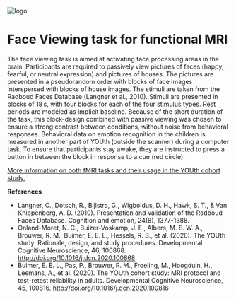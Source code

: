 ![logo](https://youthonderzoek.nl/wp-content/uploads/sites/169/2019/10/UU_Youth_logo_RGB.png)

# Face Viewing task for functional MRI

The face viewing task is aimed at activating face processing areas in the brain. Participants are required to passively view pictures of faces (happy, fearful, or neutral expression) and pictures of houses. The pictures are presented in a pseudorandom order with blocks of face images interspersed with blocks of house images. The stimuli are taken from the Radboud Faces Database (Langner et al., 2010). Stimuli are presented in blocks of 18 s, with four blocks for each of the four stimulus types. Rest periods are modeled as implicit baseline. Because of the short duration of the task, this block-design combined with passive viewing was chosen to ensure a strong contrast between conditions, without noise from behavioral responses. Behavioral data on emotion recognition in the children is measured in another part of YOUth (outside the scanner) during a computer task. To ensure that participants stay awake, they are instructed to press a button in between the block in response to a cue (red circle).

[More information on both fMRI tasks and their usage in the YOUth cohort study.](https://www.uu.nl/en/research/youth-cohort-study)


**References**
* Langner, O., Dotsch, R., Bijlstra, G., Wigboldus, D. H., Hawk, S. T., & Van Knippenberg, A. D. (2010). Presentation and validation of the Radboud Faces Database. Cognition and emotion, 24(8), 1377-1388.
* Onland-Moret, N. C., Buizer-Voskamp, J. E., Albers, M. E. W. A., Brouwer, R. M., Buimer, E. E. L., Hessels, R. S., et al. (2020). The YOUth study: Rationale, design, and study procedures. Developmental Cognitive Neuroscience, 46, 100868. http://doi.org/10.1016/j.dcn.2020.100868
* Buimer, E. E. L., Pas, P., Brouwer, R. M., Froeling, M., Hoogduin, H., Leemans, A., et al. (2020). The YOUth cohort study: MRI protocol and test-retest reliability in adults. Developmental Cognitive Neuroscience, 45, 100816. http://doi.org/10.1016/j.dcn.2020.100816
